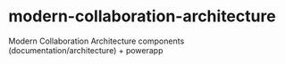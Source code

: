 # modern-collaboration-architecture
Modern Collaboration Architecture components (documentation/architecture) + powerapp
